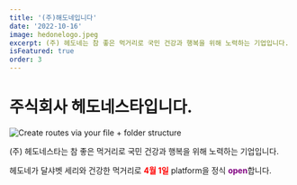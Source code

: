 ```yaml
---
title: '(주)해도네입니다'
date: '2022-10-16'
image: hedonelogo.jpeg
excerpt: (주) 헤도네는 참 좋은 먹거리로 국민 건강과 행복을 위해 노력하는 기업입니다.
isFeatured: true
order: 3
---
```


# 주식회사 헤도네스타입니다.

![Create routes via your file + folder structure](haedonesta.png)

(주) 헤도네스타는 참 좋은 먹거리로 국민 건강과 행복을 위해 노력하는 기업입니다.

헤도네가 달샤벳 세리와 건강한 먹거리로 <span style='color:red'><b>4월 1일</b></span> platform을 정식 <span style='color:purple'>**open**</span>합니다.